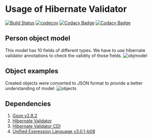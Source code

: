 # Usage of Hibernate Validator

[![Build Status](https://travis-ci.org/MasterOfTheU/object-model-validation.svg?branch=master)](https://travis-ci.org/MasterOfTheU/object-model-validation)
[![codecov](https://codecov.io/gh/MasterOfTheU/object-model-validation/branch/master/graph/badge.svg)](https://codecov.io/gh/MasterOfTheU/object-model-validation)
[![Codacy Badge](https://api.codacy.com/project/badge/Grade/7e7cab85337b49d7814a9cf7a0f3c50e)](https://www.codacy.com/app/MasterOfTheU/object-model-validation?utm_source=github.com&amp;utm_medium=referral&amp;utm_content=MasterOfTheU/object-model-validation&amp;utm_campaign=Badge_Grade)
[![Codacy Badge](https://api.codacy.com/project/badge/Coverage/7e7cab85337b49d7814a9cf7a0f3c50e)](https://www.codacy.com/app/MasterOfTheU/object-model-validation?utm_source=github.com&utm_medium=referral&utm_content=MasterOfTheU/object-model-validation&utm_campaign=Badge_Coverage)

## Person object model
This model has 10 fields of different types. We have to use hibernate validator annotations to check the validity of those fields.
![objmodel](https://user-images.githubusercontent.com/15348166/32693104-831422cc-c72d-11e7-803f-dceff1a1284a.PNG)

## Object examples
Created objects were converted to JSON format to provide a better understanding of model:
![objects](https://user-images.githubusercontent.com/15348166/32693103-8123fe42-c72d-11e7-8d7c-e1cf8130e434.png)

## Dependencies
<ol>
    <li><a href="https://mvnrepository.com/artifact/com.google.code.gson/gson/2.8.2">Gson v2.8.2</a></li>
    <li><a href="https://mvnrepository.com/artifact/org.hibernate/hibernate-validator/6.0.4.Final">Hibernate Validator</a></li>
    <li><a href="https://mvnrepository.com/artifact/org.hibernate/hibernate-validator-cdi/6.0.4.Final">Hibernate Validator CDI</a></li>
    <li><a href="https://mvnrepository.com/artifact/org.glassfish/javax.el/3.0.1-b08">Unified Expression Language v3.0.1-b08</a></li>
</ol>
